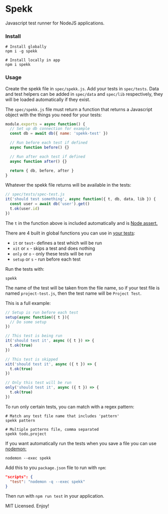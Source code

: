 # Spekk

Javascript test runner for NodeJS applications.

### Install

```
# Install globally
npm i -g spekk

# Install locally in app
npm i spekk
```

### Usage

Create the spekk file in `spec/spekk.js`. Add your tests in `spec/tests`. Data and test helpers can be added in `spec/data` and `spec/lib` respectively, they will be loaded automatically if they exist.

The `spec/spekk.js` file must return a function that returns a Javascript object with the things you need for your tests:

```js
module.exports = async function() {
  // Set up db connection for example
  const db = await db({ name: 'spekk-test' })

  // Run before each test if defined
  async function before() {}

  // Run after each test if defined
  async function after() {}

  return { db, before, after }
}
```

Whatever the spekk file returns will be available in the tests:

```js
// spec/tests/spec-test.js
it('should test something', async function({ t, db, data, lib }) {
  const user = await db('user').get()
  t.ok(user.id)
})
```

The `t` in the function above is included automatically and is [Node assert.](https://nodejs.org/api/assert.html)

There are 4 built in global functions you can use in [your tests](https://github.com/eldoy/spekk/blob/master/spec/tests/spekk-test.js):

* `it` or `test`- defines a test which will be run
* `xit` or `x` - skips a test and does nothing
* `only` or `o` - only these tests will be run
* `setup` or `s` - run before each test

Run the tests with:
```
spekk
```
The name of the test will be taken from the file name, so if your test file is named `project-test.js`, then the test name will be `Project Test`.

This is a full example:
```js
// Setup is run before each test
setup(async function({ t }){
  // Do some setup
})

// This test is being run
it('should test it', async ({ t }) => {
  t.ok(true)
})

// This test is skipped
xit('should test it', async ({ t }) => {
  t.ok(true)
})

// Only this test will be run
only('should test it', async ({ t }) => {
  t.ok(true)
})
```

To run only certain tests, you can match with a regex pattern:
```
# Match any test file name that includes 'pattern'
spekk pattern

# Multiple patterns file, comma separated
spekk todo,project
```

If you want automatically run the tests when you save a file you can use [nodemon:](https://github.com/remy/nodemon)

```
nodemon --exec spekk
```

Add this to you `package.json` file to run with `npm`:
```json
"scripts": {
  "test": "nodemon -q --exec spekk"
}
```
Then run with `npm run test` in your application.

MIT Licensed. Enjoy!

